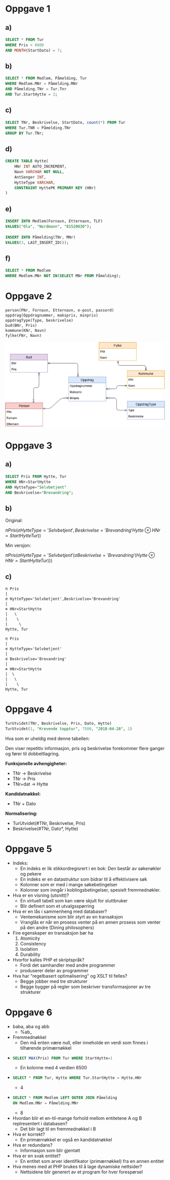 # Oppgave 1
## a)
``` SQL 
SELECT * FROM Tur 
WHERE Pris < 8000
AND MONTH(StartDato) = 7;
```

## b)
``` SQL
SELECT * FROM Medlem, Påmelding, Tur
WHERE Medlem.MNr = Påmelding.MNr
AND Påmelding.TNr = Tur.Tnr
AND Tur.StartHytte = 2;
```
## c)
``` SQL
SELECT TNr, Beskrivelse, StartDato, count(*) FROM Tur
WHERE Tur.TNR = Påmelding.TNr
GROUP BY Tur.TNr;
```

## d)
``` SQL
CREATE TABLE Hytte(
    HNr INT AUTO_INCREMENT,
    Navn VARCHAR NOT NULL,
    AntSenger INT,
    HytteType VARCHAR,
    CONSTRAINT HyttePK PRIMARY KEY (HNr)
)
```

## e)
``` SQL
INSERT INTO Medlem(Fornavn, Etternavn, TLF)
VALUES("Ola", "Nordmann", "81520030");

INSERT INTO Påmelding(TNr, MNr)
VALUES(3, LAST_INSERT_ID());
```

## f)
``` SQL
SELECT * FROM Medlem
WHERE Medlem.MNr NOT IN(SELECT MNr FROM Påmelding);
```

# Oppgave 2
``` 
person(PNr, Fornavn, Etternavn, e-post, passord)
oppdrag(Oppdragnummer, makspris, minpris)
oppdragType(Type, beskrivelse)
bud(BNr, Pris)
kommune(KNr, Navn)
fylke(FNr, Navn)
```
<img src="../assets/Untitled.png">

# Oppgave 3
## a)
``` SQL
SELECT Pris FROM Hytte, Tur
WHERE HNr=StartHytte
AND HytteType="Selvbetjent" 
AND Beskrivelse="Brevandring";
```

## b)
Original:

$π Pris (σHytteType='Selvbetjent',Beskrivelse='Brevandring' Hytte⊗HNr=StartHytte Tur))$

Min versjon:

$π Pris (σHytteType='Selvbetjent'(σBeskrivelse='Brevandring'(Hytte⊗HNr=StartHytte Tur)))$

## c)
``` 
π Pris
|
σ HytteType='Selvbetjent',Beskrivelse='Brevandring'
|
⊗ HNr=StartHytte
|   \
|    \
|     \
Hytte, Tur
```

```
π Pris 
|
σ HytteType='Selvbetjent'
|
σ Beskrivelse='Brevandring'
|
⊗ HNr=StartHytte
|  \
|   \
|    \
Hytte, Tur
```

# Oppgave 4
``` SQL
TurUtvidet(TNr, Beskrivelse, Pris, Dato, Hytte)
TurUtvidet(1, "Krevende topptur", 7500, "2018-04-28", 1)
```
Hva som er uheldig med denne tabellen:

Den viser repetitiv informasjon, pris og beskrivelse forekommer flere ganger og fører til dobbeltlagring.

**Funksjonelle avhengigheter:**
- TNr &rarr; Beskrivelse
- TNr &rarr; Pris
- TNr+dat &rarr; Hytte

**Kandidatnøkkel:**
- TNr +  Dato

**Normalisering:**
- TurUtvidet(#TNr, Beskrivelse, Pris)
- Beskrivelse(#TNr, Dato*, Hytte)

# Oppgave 5
- Indeks: 
  - En indeks er lik stikkordregisrert i en bok: Den består av søkenøkler og pekere
  - En indeks er en datastruktur som bidrar til å effektivisere søk
  - Kolonner som er med i mange søkebetingelser
  - Kolonner som inngår i koblingsbetingelser, spesielt fremmednøkler.
- Hva er en visning (utsnitt)?
  - En virtuell tabell som kan være skjult for sluttbruker
  - Blir definert som et utvalgsspørring
- Hva er en lås i sammenheng med databaser?
  - Ventemekanisme som blir styrt av en transaksjon
  - Vranglås er når en prosess venter på en annen prosess som venter på den andre (Dining philosophers)
- Fire egenskaper en transaksjon bør ha
  1.  Atomicity
  2.  Consistency
  3.  Isolation
  4.  Durability
- Hvorfor kalles PHP et skriptspråk?
  - Fordi det samhandler med andre programmer
  - produserer deler av programmer
- Hva har "regelbasert optimalisering" og XSLT til felles?
  - Begge jobber med tre strukturer
  - Begge bygger på regler som beskriver transformasjoner av tre strukturer

# Oppgave 6
- baba, aba og abb
  - %ab_
- Fremmednøkkel
  - Den må enten være null, eller inneholde en verdi som finnes i tilhørende primærnøkkel
- ``` SQL
  SELECT MAX(Pris) FROM Tur WHERE StartHytte=1
  ```
  - En kolonne med 4 verdien 6500
- ``` SQL
  SELECT * FROM Tur, Hytte WHERE Tur.StartHytte = Hytte.HNr
  ```
  - 4
- ``` SQL
  SELECT * FROM Medlem LEFT OUTER JOIN Påmelding 
  ON Medlem.MNr = Påmelding.MNr
  ```
  - 8
- Hvordan blir et en-til-mange forhold mellom entitetene A og B replresentert i databasen?
  - Det blir lagt til en fremmednøkkel i B
- Hva er korrekt?
  - En primærnøkkel er også en kandidatnøkkel
- Hva er redundans?
  - Informasjon som blir gjentatt
- Hva er en svak entitet?
  - En entitet som arver identifikator (primærnøkkel) fra en annen entitet
- Hva menes med at PHP brukes til å lage dynamiske nettsider?
  - Nettsidene blir generert av et program for hver forespørsel